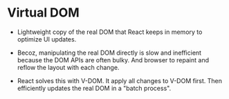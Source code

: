 # Virtual DOM

- Lightweight copy of the real DOM that React keeps in memory to optimize UI updates.

- Becoz, manipulating the real DOM directly is slow and inefficient because the DOM APIs are often bulky. And browser to repaint and reflow the layout with each change.

- React solves this with V-DOM. It apply all changes to V-DOM first. Then efficiently updates the real DOM in a "batch process".